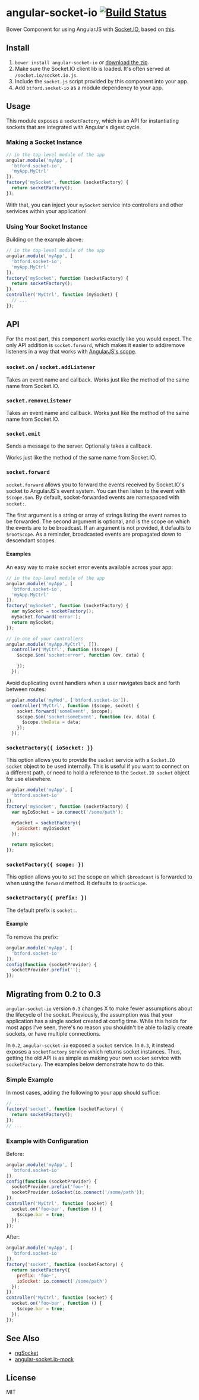 # angular-socket-io [![Build Status](https://travis-ci.org/btford/angular-socket-io.png)](https://travis-ci.org/btford/angular-socket-io)

Bower Component for using AngularJS with [Socket.IO](http://socket.io/),
based on [this](http://briantford.com/blog/angular-socket-io.html).


## Install

1. `bower install angular-socket-io` or [download the zip](https://github.com/btford/angular-socket-io/archive/master.zip).
2. Make sure the Socket.IO client lib is loaded. It's often served at `/socket.io/socket.io.js`.
3. Include the `socket.js` script provided by this component into your app.
4. Add `btford.socket-io` as a module dependency to your app.


## Usage

This module exposes a `socketFactory`, which is an API for instantiating
sockets that are integrated with Angular's digest cycle.


### Making a Socket Instance

```javascript
// in the top-level module of the app
angular.module('myApp', [
  'btford.socket-io',
  'myApp.MyCtrl'
]).
factory('mySocket', function (socketFactory) {
  return socketFactory();
});
```

With that, you can inject your `mySocket` service into controllers and
other serivices within your application!

### Using Your Socket Instance

Building on the example above:

```javascript
// in the top-level module of the app
angular.module('myApp', [
  'btford.socket-io',
  'myApp.MyCtrl'
]).
factory('mySocket', function (socketFactory) {
  return socketFactory();
}).
controller('MyCtrl', function (mySocket) {
  // ...
});
```


## API

For the most part, this component works exactly like you would expect.
The only API addition is `socket.forward`, which makes it easier to add/remove listeners in a way that works with [AngularJS's scope](http://docs.angularjs.org/api/ng.$rootScope.Scope).

### `socket.on` / `socket.addListener`
Takes an event name and callback.
Works just like the method of the same name from Socket.IO.

### `socket.removeListener`
Takes an event name and callback.
Works just like the method of the same name from Socket.IO.

### `socket.emit`
Sends a message to the server.
Optionally takes a callback.

Works just like the method of the same name from Socket.IO.

### `socket.forward`

`socket.forward` allows you to forward the events received by Socket.IO's socket to AngularJS's event system.
You can then listen to the event with `$scope.$on`.
By default, socket-forwarded events are namespaced with `socket:`.

The first argument is a string or array of strings listing the event names to be forwarded.
The second argument is optional, and is the scope on which the events are to be broadcast.
If an argument is not provided, it defaults to `$rootScope`.
As a reminder, broadcasted events are propagated down to descendant scopes.

#### Examples

An easy way to make socket error events available across your app:

```javascript
// in the top-level module of the app
angular.module('myApp', [
  'btford.socket-io',
  'myApp.MyCtrl'
]).
factory('mySocket', function (socketFactory) {
  var mySocket = socketFactory();
  mySocket.forward('error');
  return mySocket;
});

// in one of your controllers
angular.module('myApp.MyCtrl', []).
  controller('MyCtrl', function ($scope) {
    $scope.$on('socket:error', function (ev, data) {

    });
  });
```

Avoid duplicating event handlers when a user navigates back and forth between routes:

```javascript
angular.module('myMod', ['btford.socket-io']).
  controller('MyCtrl', function ($scope, socket) {
    socket.forward('someEvent', $scope);
    $scope.$on('socket:someEvent', function (ev, data) {
      $scope.theData = data;
    });
  });
```


### `socketFactory({ ioSocket: }}`

This option allows you to provide the `socket` service with a `Socket.IO socket` object to be used internally.
This is useful if you want to connect on a different path, or need to hold a reference to the `Socket.IO socket` object for use elsewhere.

```javascript
angular.module('myApp', [
  'btford.socket-io'
]).
factory('mySocket', function (socketFactory) {
  var myIoSocket = io.connect('/some/path');

  mySocket = socketFactory({
    ioSocket: myIoSocket
  });

  return mySocket;
});
```

### `socketFactory({ scope: })`

This option allows you to set the scope on which `$broadcast` is forwarded to when using the `forward` method.
It defaults to `$rootScope`.


### `socketFactory({ prefix: })`

The default prefix is `socket:`.


#### Example

To remove the prefix:

```javascript
angular.module('myApp', [
  'btford.socket-io'
]).
config(function (socketProvider) {
  socketProvider.prefix('');
});
```



## Migrating from 0.2 to 0.3

`angular-socket-io` version `0.3` changes X to make fewer assumptions
about the lifecycle of the socket. Previously, the assumption was that your
application has a single socket created at config time. While this holds
for most apps I've seen, there's no reason you shouldn't be able to
lazily create sockets, or have multiple connections.

In `0.2`, `angular-socket-io` exposed a `socket` service. In `0.3`, it
instead exposes a `socketFactory` service which returns socket instances.
Thus, getting the old API is as simple as making your own `socket` service
with `socketFactory`. The examples below demonstrate how to do this.

### Simple Example

In most cases, adding the following to your app should suffice:

```javascript
// ...
factory('socket', function (socketFactory) {
  return socketFactory();
});
// ...
```

### Example with Configuration

Before:

```javascript
angular.module('myApp', [
  'btford.socket-io'
]).
config(function (socketProvider) {
  socketProvider.prefix('foo~');
  socketProvider.ioSocket(io.connect('/some/path'));
}).
controller('MyCtrl', function (socket) {
  socket.on('foo~bar', function () {
    $scope.bar = true;
  });
});
```

After:

```javascript
angular.module('myApp', [
  'btford.socket-io'
]).
factory('socket', function (socketFactory) {
  return socketFactory({
    prefix: 'foo~',
    ioSocket: io.connect('/some/path')
  });
}).
controller('MyCtrl', function (socket) {
  socket.on('foo~bar', function () {
    $scope.bar = true;
  });
});
```

## See Also

* [ngSocket](https://github.com/jeffbcross/ngSocket)
* [angular-socket.io-mock](https://github.com/nullivex/angular-socket.io-mock)

## License
MIT
